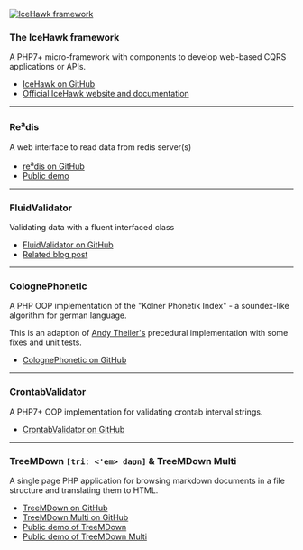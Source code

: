 <span class="img-25 pull-right">[![IceHawk framework](https://icehawk.github.io/images/logo_121x100.png)](https://icehawk.github.io)</span>
### The IceHawk framework

A PHP7+ micro-framework with components to develop web-based CQRS applications or APIs.

* <i class="fa fa-github"></i> [IceHawk on GitHub](https://github.com/icehawk)
* <i class="fa fa-globe"></i> [Official IceHawk website and documentation](https://icehawk.github.io)

---

### Re<sup>a</sup>dis

A web interface to read data from redis server(s)

* <i class="fa fa-github"></i> [re<sup>a</sup>dis on GitHub](https://github.com/hollodotme/readis)
* <i class="fa fa-globe"></i> [Public demo](https://readis.hollo.me)

---

### FluidValidator

Validating data with a fluent interfaced class

* <i class="fa fa-github"></i> [FluidValidator on GitHub](https://github.com/hollodotme/FluidValidator)
* <i class="fa fa-globe"></i> [Related blog post](@baseUrl@/php/fluent-validation-with-ease.html)

---

### ColognePhonetic

A PHP OOP implementation of the "Kölner Phonetik Index" - a soundex-like algorithm for german language.

This is an adaption of [Andy Theiler's](https://github.com/deezaster) precedural implementation with some fixes and unit tests.

* <i class="fa fa-github"></i> [ColognePhonetic on GitHub](https://github.com/hollodotme/ColognePhonetic)

---

### CrontabValidator

A PHP7+ OOP implementation for validating crontab interval strings.

* <i class="fa fa-github"></i> [CrontabValidator on GitHub](https://github.com/hollodotme/crontab-validator)

---

### TreeMDown `[triː <'em> daʊn]` & TreeMDown Multi

A single page PHP application for browsing markdown documents in a file structure and translating them to HTML.

* <i class="fa fa-github"></i> [TreeMDown on GitHub](https://github.com/hollodotme/TreeMDown)
* <i class="fa fa-github"></i> [TreeMDown Multi on GitHub](https://github.com/hollodotme/TreeMDown-Multi)
* <i class="fa fa-globe"></i> [Public demo of TreeMDown](https://hollo.me/treemdown/)
* <i class="fa fa-globe"></i> [Public demo of TreeMDown Multi](https://hollo.me/treemdown-multi/)
